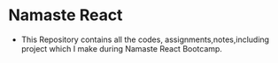 # Namaste React 
- This Repository contains all the codes, assignments,notes,including project which I make during Namaste React Bootcamp.
